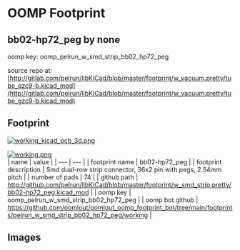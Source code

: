 # OOMP Footprint  
## bb02-hp72_peg  by none  
  
oomp key: oomp_pelrun_w_smd_strip_bb02_hp72_peg  
  
source repo at: [http://gitlab.com/pelrun/libKiCad/blob/master/footprint/w_vacuum.pretty/tube_gzc9-b.kicad_mod](http://gitlab.com/pelrun/libKiCad/blob/master/footprint/w_vacuum.pretty/tube_gzc9-b.kicad_mod)  
## Footprint  
  
[![working_kicad_pcb_3d.png](working_kicad_pcb_3d_600.png)](working_kicad_pcb_3d.png)  
  
[![working.png](working_600.png)](working.png)  
| name | value | 
| --- | --- | 
| footprint name | bb02-hp72_peg | 
| footprint description | Smd dual-row strip connector, 36x2 pin with pegs, 2.54mm pitch | 
| number of pads | 74 | 
| github path | http://github.com/pelrun/libKiCad/blob/master/footprint/w_smd_strip.pretty/bb02-hp72_peg.kicad_mod | 
| oomp key | oomp_pelrun_w_smd_strip_bb02_hp72_peg | 
| oomp bot github | https://github.com/oomlout/oomlout_oomp_footprint_bot/tree/main/footprints/pelrun_w_smd_strip_bb02_hp72_peg/working | 
## Images  
